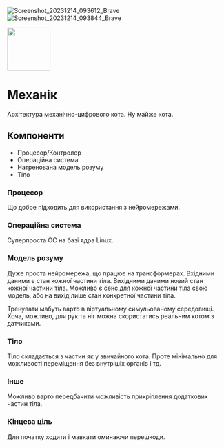 ![Screenshot_20231214_093612_Brave](https://github.com/mavka-ukr/kitkit/assets/21020331/457cdab3-2d92-4809-a026-4ffe1f98795e)
![Screenshot_20231214_093844_Brave](https://github.com/mavka-ukr/kitkit/assets/21020331/fe498a4a-ab7d-48bf-868b-6f9dd045925c)

<img src="https://github.com/mavka-ukr/mechanokit/assets/21020331/cc213546-9b7a-4a24-a87e-90ebba371159" width="100" height="100" /> 

# Механік

Архітектура механічно-цифрового кота. Ну майже кота.

## Компоненти

- Процесор/Контролер
- Операційна система
- Натренована модель розуму
- Тіло

### Процесор

Що добре підходить для використання з нейромережами.

### Операційна система

Суперпроста ОС на базі ядра Linux.

### Модель розуму

Дуже проста нейромережа, що працює на трансформерах.
Вхідними даними є стан кожної частини тіла.
Вихідними даними новий стан кожної частини тіла.
Можливо є сенс для кожної частини тіла свою модель, або на вихід лише стан конкретної частини тіла.

Тренувати мабуть варто в віртуальному симульованому середовищі.
Хоча, можливо, для рук та ніг можна скористатись реальним котом з датчиками.

### Тіло

Тіло складається з частин як у звичайного кота.
Проте мінімально для можливості переміщення без внутрішіх органів і тд.

### Інше

Можливо варто передбачити можливість прикріплення додаткових частин тіла.

### Кінцева ціль

Для початку ходити і мавкати оминаючи перешкоди.
